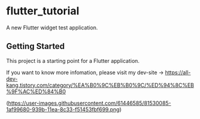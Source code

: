 # flutter_tutorial

A new Flutter widget test application.

## Getting Started

This project is a starting point for a Flutter application.

If you want to know more infomation, please visit my dev-site ->
 https://all-dev-kang.tistory.com/category/%EA%B0%9C%EB%B0%9C/%ED%94%8C%EB%9F%AC%ED%84%B0
 
 
 (https://user-images.githubusercontent.com/61446585/81530085-1af99680-939b-11ea-8c33-f51453fbf699.png)
